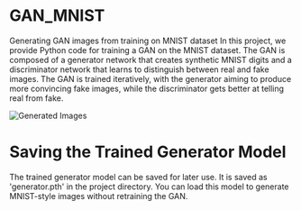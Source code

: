 # GAN_MNIST
Generating GAN images from training on MNIST dataset
In this project, we provide Python code for training a GAN on the MNIST dataset. The GAN is composed of a generator network that creates synthetic MNIST digits and a discriminator network that learns to distinguish between real and fake images. The GAN is trained iteratively, with the generator aiming to produce more convincing fake images, while the discriminator gets better at telling real from fake.

![Generated Images](https://github.com/ashinbabu/GAN_MNIST/assets/90083801/3e35f18a-6153-4185-8048-aaf6de52b0ad)

# Saving the Trained Generator Model

The trained generator model can be saved for later use. It is saved as 'generator.pth' in the project directory. You can load this model to generate MNIST-style images without retraining the GAN.
